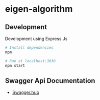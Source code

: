 # eigen-algorithm

## Development

Development using Express Js

``` bash
# Install dependencies
npm

# Run at localhost:3030
npm start

```

## Swagger Api Documentation

- [Swagger.hub](https://app.swaggerhub.com/apis-docs/bimapaundra/eigen_algorithm/1.0.0)
